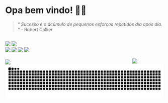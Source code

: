 <h1>Opa bem vindo! 👋🌌</h1>

>“ _Sucesso é o acúmulo de pequenos esforços repetidos dia após dia._ “ - Robert Collier
##

<div style="display: block">
<img width="510" src="https://github-readme-stats.vercel.app/api?username=bluebeagbb&show_icons=true&theme=transparent"></img>
<img width="300" src="https://github-readme-stats.vercel.app/api/top-langs/?username=bluebeagbb&layout=donut&theme=transparent"></img>
</div>

<div> 
  <a href="https://www.instagram.com/biel_fp_araujo/" target="_blank"><img src="https://img.shields.io/badge/-Instagram-%23E4405F?style=for-the-badge&logo=instagram&logoColor=white" target="_blank"></a>
  <a href="https://discord.com/channels/1094407116946685992/1094667212712841306" target="_blank"><img src="https://img.shields.io/badge/Discord-7289DA?style=for-the-badge&logo=discord&logoColor=white" target="_blank"></a> 
  <a href = "mailto:gabrifelipegf@gmail.com"><img src="https://img.shields.io/badge/-Gmail-%23333?style=for-the-badge&logo=gmail&logoColor=red" target="_blank"></a>
  <a href="https://www.linkedin.com/in/gabriel-felipe-gomes-de-ara%C3%BAjo-7392a5264/" target="_blank"><img src="https://img.shields.io/badge/-LinkedIn-%230077B5?style=for-the-badge&logo=linkedin&logoColor=white" target="_blank"></a> 


<div style="display: inline_block"><br>
    <img align="center" src="https://skillicons.dev/icons?i=html,css,js,react,cpp,lua">
     <img align="right" width="100" src="https://camo.githubusercontent.com/6727969e0d447aef4f429a6221d73fa63f550a88e845e99c053d15b1583d0566/68747470733a2f2f6d656469612e74656e6f722e636f6d2f4368345646456a7549374941414141642f616e696d652d626f792e676966"></img>
</div>
<picture>
  <source media="(prefers-color-scheme: dark)" srcset="https://raw.githubusercontent.com/bluebeagbb/bluebeagbb/output/github-contribution-grid-snake-dark.svg">
  <source media="(prefers-color-scheme: light)" srcset="https://raw.githubusercontent.com/bluebeagbb/bluebeagbb/output/github-contribution-grid-snake.svg">
  <img alt="github contribution grid snake animation" src="https://raw.githubusercontent.com/bluebeagbb/bluebeagbb/output/github-contribution-grid-snake.svg">
</picture>

  ##
</div>
